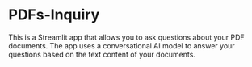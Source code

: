 # PDFs-Inquiry
This is a Streamlit app that allows you to ask questions about your PDF documents. The app uses a conversational AI model to answer your questions based on the text content of your documents.
